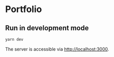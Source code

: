 # Portfolio

## Run in development mode

```bash
yarn dev
```

The server is accessible via [http://localhost:3000](http://localhost:3000).
